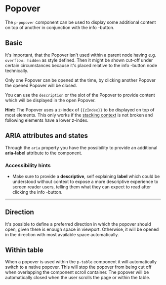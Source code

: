 # Popover

The `p-popover` component can be used to display some additional content on top of another in conjunction with the info
<p-popover :theme="this.$store.getters.storefrontTheme" description="Hello World"></p-popover>-button.

<TableOfContents></TableOfContents>

## Basic

It's important, that the Popover isn't used within a parent node having e.g. `overflow: hidden` as style defined. Then
it might be shown cut-off under certain circumstances because it's placed relative to the info
<p-icon :theme="this.$store.getters.storefrontTheme" name="information" aria="{ 'aria-label': 'Information icon' }"></p-icon>-button
node technically.

Only one Popover can be opened at the time, by clicking another Popover the opened Popover will be closed.

You can use the `description` or the slot of the Popover to provide content which will be displayed in the open Popover.

**Hint:** The Popover uses a z-index of `{{zIndex}}` to be displayed on top of most elements. This only works if the
[stacking context](https://developer.mozilla.org/en-US/docs/Web/CSS/CSS_Positioning/Understanding_z_index/The_stacking_context)
is not broken and following elements have a lower z-index.

<Playground :markup="basicMarkup" :config="config"></Playground>

## ARIA attributes and states

Through the `aria` property you have the possibility to provide an additional **aria-label** attribute to the component.

<Playground :markup="accessibilityMarkup" :config="config"></Playground>

### <A11yIcon></A11yIcon> Accessibility hints

- Make sure to provide a **descriptive**, self explaining **label** which could be understood without context to expose
  a more descriptive experience to screen reader users, telling them what they can expect to read after clicking the
  info
  <p-icon :theme="this.$store.getters.storefrontTheme" name="information" aria="{ 'aria-label': 'Information icon' }"></p-icon>-button.

---

## Direction

It's possible to define a preferred direction in which the popover should open, given there is enough space in viewport.
Otherwise, it will be opened in the direction with most available space automatically.

<Playground :markup="directionMarkup" :config="config">
  <SelectOptions v-model="direction" :values="directions" name="direction"></SelectOptions>
</Playground>

## Within table

When a popover is used within the `p-table` component it will automatically switch to a native popover. This will stop
the popover from being cut off when overlapping the component scroll container. The popover will be automatically closed
when the user scrolls the page or within the table.

<Playground :markup="withinTableMarkup" :config="config"></Playground>

<script lang="ts">
import {POPOVER_Z_INDEX} from "../../constants";
import Vue from 'vue';
import Component from 'vue-class-component';
import { POPOVER_DIRECTIONS } from './popover-utils'; 

@Component
export default class Code extends Vue {
  config = { overflowX: 'visible', themeable: true, };

  popoverContent = 'Some additional content.';
  zIndex = POPOVER_Z_INDEX;

  basicMarkup = `<p-text>
  Some content <p-popover>${this.popoverContent}</p-popover> which is longer.<br>  Some more content <p-popover description="${this.popoverContent}"></p-popover>.
</p-text>`;

  descriptionMarkup = `<p-popover description="${this.popoverContent}"></p-popover>`;

  direction = 'left';
  directions = POPOVER_DIRECTIONS;
  get directionMarkup() {
    return `<p-popover direction="${this.direction}">${this.popoverContent}</p-popover>`;
  }

  accessibilityMarkup = `<p-text>
  Some content <p-popover aria="{ 'aria-label': 'Some more descriptive label' }">${this.popoverContent}</p-popover>
</p-text>`;

  withinTableMarkup = `<p-table caption="Some caption" style="max-width: 200px">
  <p-table-head>
    <p-table-head-row>
      <p-table-head-cell>
        Column 1<p-popover aria="{ 'aria-label': 'Some more descriptive label' }">${this.popoverContent}</p-popover>
      </p-table-head-cell>
      <p-table-head-cell>Column 2</p-table-head-cell>
      <p-table-head-cell>Column 3</p-table-head-cell>
    </p-table-head-row>
  </p-table-head>
</p-table>`;
}
</script>
